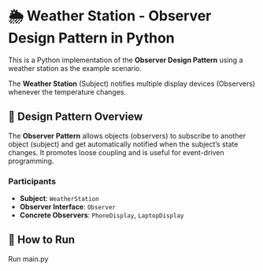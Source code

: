 # 🌦️ Weather Station - Observer Design Pattern in Python

This is a Python implementation of the **Observer Design Pattern** using a weather station as the example scenario.

The **Weather Station** (Subject) notifies multiple display devices (Observers) whenever the temperature changes.

## 🧠 Design Pattern Overview

The **Observer Pattern** allows objects (observers) to subscribe to another object (subject) and get automatically notified when the subject’s state changes. It promotes loose coupling and is useful for event-driven programming.

### Participants

- **Subject**: `WeatherStation`
- **Observer Interface**: `Observer`
- **Concrete Observers**: `PhoneDisplay`, `LaptopDisplay`

## 🚀 How to Run

Run main.py